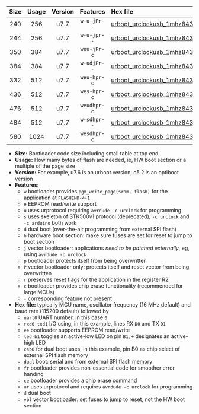 |Size|Usage|Version|Features|Hex file|
|:-:|:-:|:-:|:-:|:--|
|240|256|u7.7|`w-u-jPr--`|[urboot_urclockusb_1mhz8432_19200bps_uart0_rxd0_txd1_led+d5_ur_vbl.hex](https://raw.githubusercontent.com/stefanrueger/urboot.hex/main/boards/urclockusb/fcpu_1mhz8432/19200_bps/urboot_urclockusb_1mhz8432_19200bps_uart0_rxd0_txd1_led+d5_ur_vbl.hex)|
|244|256|u7.7|`w-u-jpr--`|[urboot_urclockusb_1mhz8432_19200bps_uart0_rxd0_txd1_led+d5_fr_ur_vbl.hex](https://raw.githubusercontent.com/stefanrueger/urboot.hex/main/boards/urclockusb/fcpu_1mhz8432/19200_bps/urboot_urclockusb_1mhz8432_19200bps_uart0_rxd0_txd1_led+d5_fr_ur_vbl.hex)|
|350|384|u7.7|`weu-jPr-c`|[urboot_urclockusb_1mhz8432_19200bps_uart0_rxd0_txd1_ee_led+d5_fr_ce_ur_vbl.hex](https://raw.githubusercontent.com/stefanrueger/urboot.hex/main/boards/urclockusb/fcpu_1mhz8432/19200_bps/urboot_urclockusb_1mhz8432_19200bps_uart0_rxd0_txd1_ee_led+d5_fr_ce_ur_vbl.hex)|
|384|384|u7.7|`w-udjPr--`|[urboot_urclockusb_1mhz8432_19200bps_uart0_rxd0_txd1_led+d5_csb0_dual_ur_vbl.hex](https://raw.githubusercontent.com/stefanrueger/urboot.hex/main/boards/urclockusb/fcpu_1mhz8432/19200_bps/urboot_urclockusb_1mhz8432_19200bps_uart0_rxd0_txd1_led+d5_csb0_dual_ur_vbl.hex)|
|332|512|u7.7|`weu-hpr-c`|[urboot_urclockusb_1mhz8432_19200bps_uart0_rxd0_txd1_ee_led+d5_fr_ce_ur.hex](https://raw.githubusercontent.com/stefanrueger/urboot.hex/main/boards/urclockusb/fcpu_1mhz8432/19200_bps/urboot_urclockusb_1mhz8432_19200bps_uart0_rxd0_txd1_ee_led+d5_fr_ce_ur.hex)|
|436|512|u7.7|`wes-hpr-c`|[urboot_urclockusb_1mhz8432_19200bps_uart0_rxd0_txd1_ee_led+d5_fr_ce.hex](https://raw.githubusercontent.com/stefanrueger/urboot.hex/main/boards/urclockusb/fcpu_1mhz8432/19200_bps/urboot_urclockusb_1mhz8432_19200bps_uart0_rxd0_txd1_ee_led+d5_fr_ce.hex)|
|476|512|u7.7|`weudhpr-c`|[urboot_urclockusb_1mhz8432_19200bps_uart0_rxd0_txd1_ee_led+d5_csb0_dual_fr_ce_ur.hex](https://raw.githubusercontent.com/stefanrueger/urboot.hex/main/boards/urclockusb/fcpu_1mhz8432/19200_bps/urboot_urclockusb_1mhz8432_19200bps_uart0_rxd0_txd1_ee_led+d5_csb0_dual_fr_ce_ur.hex)|
|484|512|u7.7|`w-sdhpr--`|[urboot_urclockusb_1mhz8432_19200bps_uart0_rxd0_txd1_led+d5_csb0_dual_fr.hex](https://raw.githubusercontent.com/stefanrueger/urboot.hex/main/boards/urclockusb/fcpu_1mhz8432/19200_bps/urboot_urclockusb_1mhz8432_19200bps_uart0_rxd0_txd1_led+d5_csb0_dual_fr.hex)|
|580|1024|u7.7|`wesdhpr-c`|[urboot_urclockusb_1mhz8432_19200bps_uart0_rxd0_txd1_ee_led+d5_csb0_dual_fr_ce.hex](https://raw.githubusercontent.com/stefanrueger/urboot.hex/main/boards/urclockusb/fcpu_1mhz8432/19200_bps/urboot_urclockusb_1mhz8432_19200bps_uart0_rxd0_txd1_ee_led+d5_csb0_dual_fr_ce.hex)|

- **Size:** Bootloader code size including small table at top end
- **Usage:** How many bytes of flash are needed, ie, HW boot section or a multiple of the page size
- **Version:** For example, u7.6 is an urboot version, o5.2 is an optiboot version
- **Features:**
  + `w` bootloader provides `pgm_write_page(sram, flash)` for the application at `FLASHEND-4+1`
  + `e` EEPROM read/write support
  + `u` uses urprotocol requiring `avrdude -c urclock` for programming
  + `s` uses skeleton of STK500v1 protocol (deprecated); `-c urclock` and `-c arduino` both work
  + `d` dual boot (over-the-air programming from external SPI flash)
  + `h` hardware boot section: make sure fuses are set for reset to jump to boot section
  + `j` vector bootloader: applications *need to be patched externally*, eg, using `avrdude -c urclock`
  + `p` bootloader protects itself from being overwritten
  + `P` vector bootloader only: protects itself and reset vector from being overwritten
  + `r` preserves reset flags for the application in the register R2
  + `c` bootloader provides chip erase functionality (recommended for large MCUs)
  + `-` corresponding feature not present
- **Hex file:** typically MCU name, oscillator frequency (16 MHz default) and baud rate (115200 default) followed by
  + `uart0` UART number, in this case `0`
  + `rxd0 txd1` I/O using, in this example, lines RX `D0` and TX `D1`
  + `ee` bootloader supports EEPROM read/write
  + `led-b1` toggles an active-low LED on pin `B1`, `+` designates an active-high LED
  + `csb0` for dual boot uses, in this example, pin B0 as chip select of external SPI flash memory
  + `dual` boot: serial and from external SPI flash memory
  + `fr` bootloader provides non-essential code for smoother error handing
  + `ce` bootloader provides a chip erase command
  + `ur` uses urprotocol and requires `avrdude -c urclock` for programming
  + `d` dual boot
  + `vbl` vector bootloader: set fuses to jump to reset, not the HW boot section
